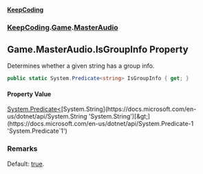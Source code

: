 #### [KeepCoding](index.md 'index')
### [KeepCoding](KeepCoding.md 'KeepCoding').[Game](Game.md 'KeepCoding.Game').[MasterAudio](Game_MasterAudio.md 'KeepCoding.Game.MasterAudio')
## Game.MasterAudio.IsGroupInfo Property
Determines whether a given string has a group info.  
```csharp
public static System.Predicate<string> IsGroupInfo { get; }
```
#### Property Value
[System.Predicate&lt;](https://docs.microsoft.com/en-us/dotnet/api/System.Predicate-1 'System.Predicate`1')[System.String](https://docs.microsoft.com/en-us/dotnet/api/System.String 'System.String')[&gt;](https://docs.microsoft.com/en-us/dotnet/api/System.Predicate-1 'System.Predicate`1')
### Remarks
Default: [true](https://docs.microsoft.com/en-us/dotnet/csharp/language-reference/builtin-types/bool 'https://docs.microsoft.com/en-us/dotnet/csharp/language-reference/builtin-types/bool').  
